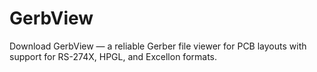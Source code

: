 # GerbView
Download GerbView — a reliable Gerber file viewer for PCB layouts with support for RS-274X, HPGL, and Excellon formats.

